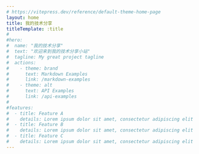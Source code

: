 ```yaml
---
# https://vitepress.dev/reference/default-theme-home-page
layout: home
title: 我的技术分享
titleTemplate: :title
#
#hero:
#  name: "我的技术分享"
#  text: "欢迎来到我的技术分享小站"
#  tagline: My great project tagline
#  actions:
#    - theme: brand
#      text: Markdown Examples
#      link: /markdown-examples
#    - theme: alt
#      text: API Examples
#      link: /api-examples
#
#features:
#  - title: Feature A
#    details: Lorem ipsum dolor sit amet, consectetur adipiscing elit
#  - title: Feature B
#    details: Lorem ipsum dolor sit amet, consectetur adipiscing elit
#  - title: Feature C
#    details: Lorem ipsum dolor sit amet, consectetur adipiscing elit
---
```

<script setup>
import Home from '.vitepress/theme/views/home.vue'
</script>
<ClientOnly>
<home/>
</ClientOnly>
